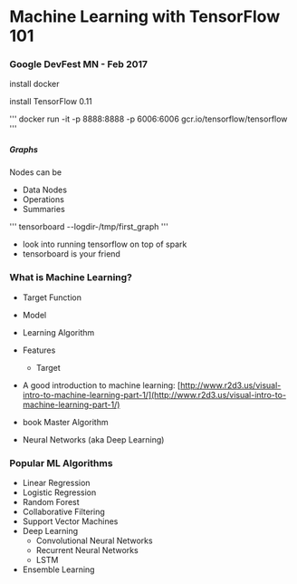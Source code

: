 # Machine Learning with TensorFlow 101
### Google DevFest MN - Feb 2017

install docker

install TensorFlow 0.11

'''
docker run -it -p 8888:8888 -p 6006:6006 gcr.io/tensorflow/tensorflow
'''

##### Graphs
Nodes can be
- Data Nodes
- Operations
- Summaries

'''
tensorboard --logdir-/tmp/first_graph
'''

- look into running tensorflow on top of spark
- tensorboard is your friend

### What is Machine Learning?
- Target Function
- Model
- Learning Algorithm


- Features
  - Target


- A good introduction to machine learning: [http://www.r2d3.us/visual-intro-to-machine-learning-part-1/](http://www.r2d3.us/visual-intro-to-machine-learning-part-1/)
- book Master Algorithm
- Neural Networks (aka Deep Learning)

### Popular ML Algorithms
- Linear Regression
- Logistic Regression
- Random Forest
- Collaborative Filtering
- Support Vector Machines
- Deep Learning 
  - Convolutional Neural Networks
  - Recurrent Neural Networks
  - LSTM
- Ensemble Learning
